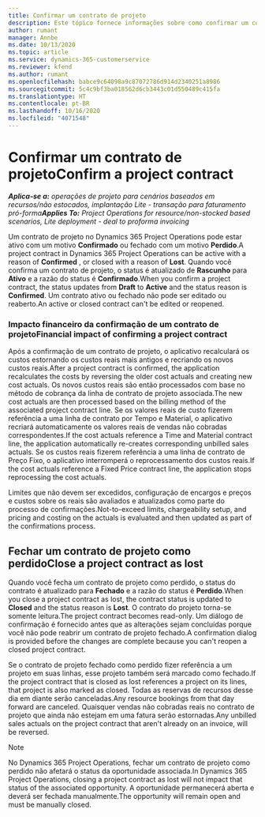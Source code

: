 ```yaml
---
title: Confirmar um contrato de projeto
description: Este tópico fornece informações sobre como confirmar um contrato no Project Operations.
author: rumant
manager: Annbe
ms.date: 10/13/2020
ms.topic: article
ms.service: dynamics-365-customerservice
ms.reviewer: kfend
ms.author: rumant
ms.openlocfilehash: babce9c64098a9c87072786d914d2340251a8986
ms.sourcegitcommit: 5c4c9bf3ba018562d6cb3443c01d550489c415fa
ms.translationtype: HT
ms.contentlocale: pt-BR
ms.lasthandoff: 10/16/2020
ms.locfileid: "4071548"
---
```

# <a name="confirm-a-project-contract"></a><span data-ttu-id="e31b7-103">Confirmar um contrato de projeto</span><span class="sxs-lookup"><span data-stu-id="e31b7-103">Confirm a project contract</span></span>

<span data-ttu-id="e31b7-104">_**Aplica-se a:** operações de projeto para cenários baseados em recursos/não estocados, implantação Lite - transação para faturamento pró-forma_</span><span class="sxs-lookup"><span data-stu-id="e31b7-104">_**Applies To:** Project Operations for resource/non-stocked based scenarios, Lite deployment - deal to proforma invoicing_</span></span>

<span data-ttu-id="e31b7-105">Um contrato de projeto no Dynamics 365 Project Operations pode estar ativo com um motivo **Confirmado** ou fechado com um motivo **Perdido**.</span><span class="sxs-lookup"><span data-stu-id="e31b7-105">A project contract in Dynamics 365 Project Operations can be active with a reason of **Confirmed** , or closed with a reason of **Lost**.</span></span> <span data-ttu-id="e31b7-106">Quando você confirma um contrato de projeto, o status é atualizado de **Rascunho** para **Ativo** e a razão do status é **Confirmado**.</span><span class="sxs-lookup"><span data-stu-id="e31b7-106">When you confirm a project contract, the status updates from **Draft** to **Active** and the status reason is **Confirmed**.</span></span> <span data-ttu-id="e31b7-107">Um contrato ativo ou fechado não pode ser editado ou reaberto.</span><span class="sxs-lookup"><span data-stu-id="e31b7-107">An active or closed contract can't be edited or reopened.</span></span> 

### <a name="financial-impact-of-confirming-a-project-contract"></a><span data-ttu-id="e31b7-108">Impacto financeiro da confirmação de um contrato de projeto</span><span class="sxs-lookup"><span data-stu-id="e31b7-108">Financial impact of confirming a project contract</span></span>

<span data-ttu-id="e31b7-109">Após a confirmação de um contrato de projeto, o aplicativo recalculará os custos estornando os custos reais mais antigos e recriando os novos custos reais.</span><span class="sxs-lookup"><span data-stu-id="e31b7-109">After a project contract is confirmed, the application recalculates the costs by reversing the older cost actuals and creating new cost actuals.</span></span> <span data-ttu-id="e31b7-110">Os novos custos reais são então processados com base no método de cobrança da linha de contrato de projeto associada.</span><span class="sxs-lookup"><span data-stu-id="e31b7-110">The new cost actuals are then processed based on the billing method of the associated project contract line.</span></span> <span data-ttu-id="e31b7-111">Se os valores reais de custo fizerem referência a uma linha de contrato por Tempo e Material, o aplicativo recriará automaticamente os valores reais de vendas não cobradas correspondentes.</span><span class="sxs-lookup"><span data-stu-id="e31b7-111">If the cost actuals reference a Time and Material contract line, the application automatically re-creates corresponding unbilled sales actuals.</span></span> <span data-ttu-id="e31b7-112">Se os custos reais fizerem referência a uma linha de contrato de Preço Fixo, o aplicativo interromperá o reprocessamento dos custos reais.</span><span class="sxs-lookup"><span data-stu-id="e31b7-112">If the cost actuals reference a Fixed Price contract line, the application stops reprocessing the cost actuals.</span></span>

<span data-ttu-id="e31b7-113">Limites que não devem ser excedidos, configuração de encargos e preços e custos sobre os reais são avaliados e atualizados como parte do processo de confirmações.</span><span class="sxs-lookup"><span data-stu-id="e31b7-113">Not-to-exceed limits, chargeability setup, and pricing and costing on the actuals is evaluated and then updated as part of the confirmations process.</span></span>

## <a name="close-a-project-contract-as-lost"></a><span data-ttu-id="e31b7-114">Fechar um contrato de projeto como perdido</span><span class="sxs-lookup"><span data-stu-id="e31b7-114">Close a project contract as lost</span></span>

<span data-ttu-id="e31b7-115">Quando você fecha um contrato de projeto como perdido, o status do contrato é atualizado para **Fechado** e a razão do status é **Perdido**.</span><span class="sxs-lookup"><span data-stu-id="e31b7-115">When you close a project contract as lost, the contract status is updated to **Closed** and the status reason is **Lost**.</span></span> <span data-ttu-id="e31b7-116">O contrato do projeto torna-se somente leitura.</span><span class="sxs-lookup"><span data-stu-id="e31b7-116">The project contract becomes read-only.</span></span> <span data-ttu-id="e31b7-117">Um diálogo de confirmação é fornecido antes que as alterações sejam concluídas porque você não pode reabrir um contrato de projeto fechado.</span><span class="sxs-lookup"><span data-stu-id="e31b7-117">A confirmation dialog is provided before the changes are complete because you can't reopen a closed project contract.</span></span>

<span data-ttu-id="e31b7-118">Se o contrato de projeto fechado como perdido fizer referência a um projeto em suas linhas, esse projeto também será marcado como fechado.</span><span class="sxs-lookup"><span data-stu-id="e31b7-118">If the project contract that is closed as lost references a project on its lines, that project is also marked as closed.</span></span> <span data-ttu-id="e31b7-119">Todas as reservas de recursos desse dia em diante serão canceladas.</span><span class="sxs-lookup"><span data-stu-id="e31b7-119">Any resource bookings from that day forward are canceled.</span></span> <span data-ttu-id="e31b7-120">Quaisquer vendas não cobradas reais no contrato de projeto que ainda não estejam em uma fatura serão estornadas.</span><span class="sxs-lookup"><span data-stu-id="e31b7-120">Any unbilled sales actuals on the project contract that aren't already on an invoice, will be reversed.</span></span>

> [!NOTE]
> <span data-ttu-id="e31b7-121">No Dynamics 365 Project Operations, fechar um contrato de projeto como perdido não afetará o status da oportunidade associada.</span><span class="sxs-lookup"><span data-stu-id="e31b7-121">In Dynamics 365 Project Operations, closing a project contract as lost will not impact that status of the associated opportunity.</span></span> <span data-ttu-id="e31b7-122">A oportunidade permanecerá aberta e deverá ser fechada manualmente.</span><span class="sxs-lookup"><span data-stu-id="e31b7-122">The opportunity will remain open and must be manually closed.</span></span>
